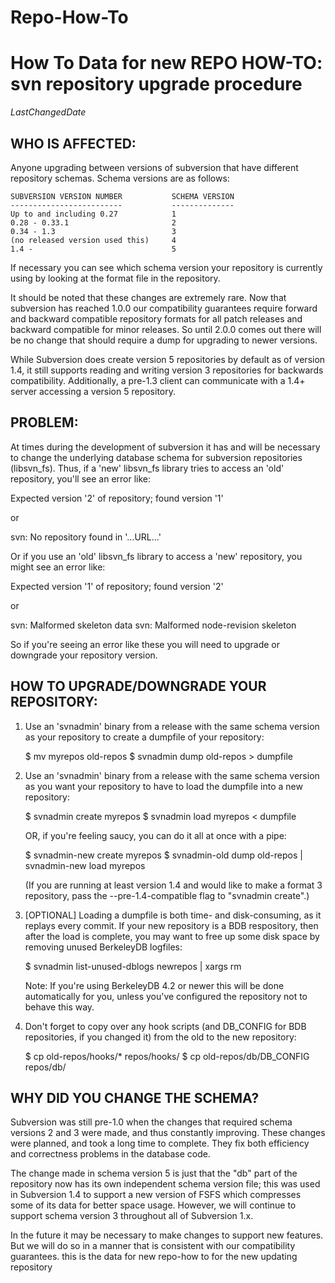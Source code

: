 # Repo-How-To
How To Data for new REPO
HOW-TO:  svn repository upgrade procedure
=========================================
 $LastChangedDate$


WHO IS AFFECTED:
---------------

Anyone upgrading between versions of subversion that have different
repository schemas.  Schema versions are as follows:

    SUBVERSION VERSION NUMBER           SCHEMA VERSION
    -------------------------           --------------
    Up to and including 0.27            1
    0.28 - 0.33.1                       2
    0.34 - 1.3                          3
    (no released version used this)     4
    1.4 -                               5

If necessary you can see which schema version your repository is
currently using by looking at the format file in the repository.

It should be noted that these changes are extremely rare.  Now that
subversion has reached 1.0.0 our compatibility guarantees require
forward and backward compatible repository formats for all patch
releases and backward compatible for minor releases.  So until
2.0.0 comes out there will be no change that should require a 
dump for upgrading to newer versions.

While Subversion does create version 5 repositories by default as of
version 1.4, it still supports reading and writing version 3
repositories for backwards compatibility.  Additionally, a pre-1.3
client can communicate with a 1.4+ server accessing a version 5
repository.


PROBLEM:
-------

At times during the development of subversion it has and will be
necessary to change the underlying database schema for subversion
repositories (libsvn_fs).  Thus, if a 'new' libsvn_fs library tries
to access an 'old' repository, you'll see an error like:

   Expected version '2' of repository; found version '1'

   or

   svn: No repository found in '...URL...'

Or if you use an 'old' libsvn_fs library to access a 'new' repository,
you might see an error like:
  
   Expected version '1' of repository; found version '2'

   or

   svn: Malformed skeleton data
   svn: Malformed node-revision skeleton

So if you're seeing an error like these you will need to upgrade or
downgrade your repository version.


HOW TO UPGRADE/DOWNGRADE YOUR REPOSITORY:
----------------------------------------

  1. Use an 'svnadmin' binary from a release with the same schema version
     as your repository to create a dumpfile of your repository:

        $ mv myrepos old-repos
        $ svnadmin dump old-repos > dumpfile

  2. Use an 'svnadmin' binary from a release with the same schema version
     as you want your repository to have to load the dumpfile into a new
     repository:

        $ svnadmin create myrepos
        $ svnadmin load myrepos < dumpfile

     OR, if you're feeling saucy, you can do it all at once with a pipe:

        $ svnadmin-new create myrepos
        $ svnadmin-old dump old-repos | svnadmin-new load myrepos

     (If you are running at least version 1.4 and would like to make a
     format 3 repository, pass the --pre-1.4-compatible flag to
     "svnadmin create".)

  3. [OPTIONAL] Loading a dumpfile is both time- and disk-consuming,
     as it replays every commit.  If your new repository is a BDB
     respository, then after the load is complete, you may want to
     free up some disk space by removing unused BerkeleyDB logfiles:

        $ svnadmin list-unused-dblogs newrepos | xargs rm

     Note: If you're using BerkeleyDB 4.2 or newer this will be done
     automatically for you, unless you've configured the repository
     not to behave this way.

  4. Don't forget to copy over any hook scripts (and DB_CONFIG for BDB
     repositories, if you changed it) from the old to the new
     repository:

        $ cp old-repos/hooks/* repos/hooks/
        $ cp old-repos/db/DB_CONFIG repos/db/


WHY DID YOU CHANGE THE SCHEMA?
-----------------------------

Subversion was still pre-1.0 when the changes that required schema
versions 2 and 3 were made, and thus constantly improving.  These
changes were planned, and took a long time to complete.  They fix both
efficiency and correctness problems in the database code.

The change made in schema version 5 is just that the "db" part of the
repository now has its own independent schema version file; this was
used in Subversion 1.4 to support a new version of FSFS which
compresses some of its data for better space usage.  However, we will
continue to support schema version 3 throughout all of Subversion 1.x.

In the future it may be necessary to make changes to support new 
features.  But we will do so in a manner that is consistent with our
compatibility guarantees.
this is the data for new repo-how to for the new updating repository
